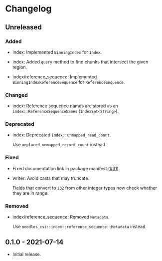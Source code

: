# Changelog

## Unreleased

### Added

  * index: Implemented `BinningIndex` for `Index`.

  * index: Added `query` method to find chunks that intersect the given region.

  * index/reference_sequence: Implemented `BinningIndexReferenceSequence` for
    `ReferenceSequence`.

### Changed

  * index: Reference sequence names are stored as an
    `index::ReferenceSequenceNames` (`IndexSet<String>`).

### Deprecated

  * index: Deprecated `Index::unmapped_read_count`.

    Use `unplaced_unmapped_record_count` instead.

### Fixed

  * Fixed documentation link in package manifest ([#31]).

  * writer: Avoid casts that may truncate.

    Fields that convert to `i32` from other integer types now check whether
    they are in range.

[#31]: https://github.com/zaeleus/noodles/issues/31

### Removed

  * index/reference_sequence: Removed `Metadata`.

    Use `noodles_csi::index::reference_sequence::Metadata` instead.

## 0.1.0 - 2021-07-14

  * Initial release.
